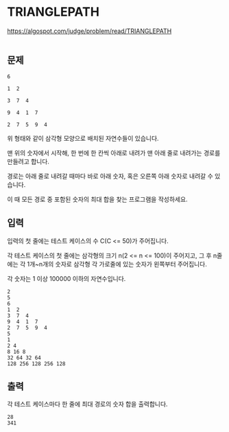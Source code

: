 # TRIANGLEPATH

https://algospot.com/judge/problem/read/TRIANGLEPATH

```
```

## 문제

```
6

1  2

3  7  4

9  4  1  7

2  7  5  9  4
```

위 형태와 같이 삼각형 모양으로 배치된 자연수들이 있습니다.

맨 위의 숫자에서 시작해, 한 번에 한 칸씩 아래로 내려가 맨 아래 줄로 내려가는 경로를 만들려고 합니다.

경로는 아래 줄로 내려갈 때마다 바로 아래 숫자, 혹은 오른쪽 아래 숫자로 내려갈 수 있습니다.

이 때 모든 경로 중 포함된 숫자의 최대 합을 찾는 프로그램을 작성하세요.

## 입력

입력의 첫 줄에는 테스트 케이스의 수 C(C <= 50)가 주어집니다.

각 테스트 케이스의 첫 줄에는 삼각형의 크기 n(2 <= n <= 100)이 주어지고, 그 후 n줄에는 각 1개~n개의 숫자로 삼각형 각 가로줄에 있는 숫자가 왼쪽부터 주어집니다.

각 숫자는 1 이상 100000 이하의 자연수입니다.

```
2
5
6
1  2
3  7  4
9  4  1  7
2  7  5  9  4
5
1
2 4
8 16 8
32 64 32 64
128 256 128 256 128
```

## 출력

각 테스트 케이스마다 한 줄에 최대 경로의 숫자 합을 출력합니다.

```
28
341
```